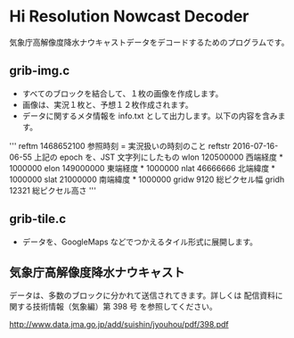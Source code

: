 # Hi Resolution Nowcast Decoder

気象庁高解像度降水ナウキャストデータをデコードするためのプログラムです。

## grib-img.c

 * すべてのブロックを結合して、１枚の画像を作成します。
 * 画像は、実況１枚と、予想１２枚作成されます。
 * データに関するメタ情報を info.txt として出力します。以下の内容を含みます。

'''
    reftm	1468652100		参照時刻 = 実況扱いの時刻のこと
    reftstr	2016-07-16-06-55	上記の epoch を、JST 文字列にしたもの
    wlon	120500000		西端経度 * 1000000
    elon	149000000		東端経度 * 1000000
    nlat	46666666		北端緯度 * 1000000
    slat	21000000		南端緯度 * 1000000
    gridw	9120			総ピクセル幅
    gridh	12321			総ピクセル高さ
'''

## grib-tile.c

 * データを、GoogleMaps などでつかえるタイル形式に展開します。



## 気象庁高解像度降水ナウキャスト

データは、多数のブロックに分かれて送信されてきます。詳しくは 配信資料に関する技術情報（気象編）第 398 号 を参照してください。


http://www.data.jma.go.jp/add/suishin/jyouhou/pdf/398.pdf

